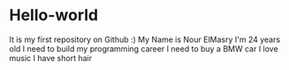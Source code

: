 # Hello-world
It is my first repository on Github :)
My Name is Nour ElMasry
I'm 24 years old
I need to build my programming career
I need to buy a BMW car
I love music
I have short hair
